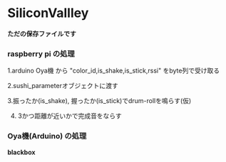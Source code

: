 # SiliconVallley

**ただの保存ファイルです**

### raspberry pi の処理
1.arduino Oya機 から "color_id,is_shake,is_stick,rssi" をbyte列で受け取る

2.sushi_parameterオブジェクトに渡す

3.振ったか(is_shake), 握ったか(is_stick)でdrum-rollを鳴らす(仮)

4. 3かつ距離が近いかで完成音をならす

### Oya機(Arduino) の処理
**blackbox**

